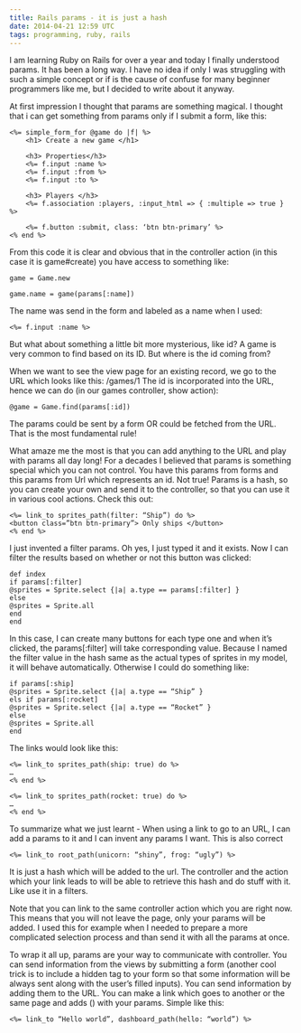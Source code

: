```yaml
---
title: Rails params - it is just a hash
date: 2014-04-21 12:59 UTC
tags: programming, ruby, rails
---
```


I am learning Ruby on Rails for over a year and today I finally understood params. It has been a long way.
I have no idea if only I was struggling with such a simple concept or if is the cause of confuse for many beginner
programmers like me, but I decided to write about it anyway.

At first impression I thought that params are something magical.
I thought that i can get something from params only if I submit a form, like this:

```
<%= simple_form_for @game do |f| %>
    <h1> Create a new game </h1>

    <h3> Properties</h3>
    <%= f.input :name %>
    <%= f.input :from %>
    <%= f.input :to %>

    <h3> Players </h3>
    <%= f.association :players, :input_html => { :multiple => true } %>

    <%= f.button :submit, class: ‘btn btn-primary’ %>
<% end %>
```

From this code it is clear and obvious that in the controller action (in this case it is game#create)
you have access to something like:

    game = Game.new

    game.name = game(params[:name])

The name was send in the form and labeled as a name when I used:

    <%= f.input :name %>

But what about something a little bit more mysterious, like id? A game is very common to find based on its ID.
But where is the id coming from?

When we want to see the view page for an existing record, we go to the URL which looks like this: /games/1
The id is incorporated into the URL, hence we can do (in our games controller, show action):

    @game = Game.find(params[:id])

The params could be sent by a form OR could be fetched from the URL. That is the most fundamental rule!

What amaze me the most is that you can add anything to the URL and play with params all day long!
For a decades I believed that params is something special which you can not control.
You have this params from forms and this params from Url which represents an id. Not true!
Params is a hash, so you can create your own and send it to the controller, so that you can use it in various cool actions.
Check this out:

    <%= link_to sprites_path(filter: “Ship”) do %>
    <button class=”btn btn-primary”> Only ships </button>
    <% end %>

I just invented a filter params. Oh yes, I just typed it and it exists.
Now I can filter the results based on whether or not this button was clicked:

    def index
    if params[:filter]
    @sprites = Sprite.select {|a| a.type == params[:filter] }
    else
    @sprites = Sprite.all
    end
    end

In this case, I can create many buttons for each type one and when it’s clicked,
the params[:filter] will take corresponding value.
Because I named the filter value in the hash same as the actual types of sprites in my model, it will behave automatically.
Otherwise I could do something like:

    if params[:ship]
    @sprites = Sprite.select {|a| a.type == “Ship” }
    els if params[:rocket]
    @sprites = Sprite.select {|a| a.type == “Rocket” }
    else
    @sprites = Sprite.all
    end

The links would look like this:

    <%= link_to sprites_path(ship: true) do %>
    …
    <% end %>

    <%= link_to sprites_path(rocket: true) do %>
    …
    <% end %>

To summarize what we just learnt - When using a link to go to an URL,
I can add a params to it and I can invent any params I want. This is also correct

    <%= link_to root_path(unicorn: “shiny”, frog: “ugly”) %>

It is just a hash which will be added to the url.
The controller and the action which your link leads to will be able to retrieve this hash and do stuff with it.
Like use it in a filters.

Note that you can link to the same controller action which you are right now.
This means that you will not leave the page, only your params will be added.
I used this for example when I needed to prepare a more complicated selection process and than send it with all the params at once.

To wrap it all up, params are your way to communicate with controller.
You can send information from the views by submitting a form
(another cool trick is to include a hidden tag to your form so that some information
will be always sent along with the user’s filled inputs). You can send information by adding them to the URL.
You can make a link which goes to another or the same page and adds () with your params. Simple like this:

    <%= link_to “Hello world”, dashboard_path(hello: “world”) %>